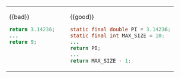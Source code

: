 <table> 
<tr>
  <td valign="top">

{{bad}}
```java
return 3.14236;
...
return 9;
```
  </td>
  <td>&nbsp;&nbsp;<br><br></td>
  <td valign="top">

{{good}}
```java
static final double PI = 3.14236;
static final int MAX_SIZE = 10;
...
return PI;
...
return MAX_SIZE - 1;
```
  </td>
</tr>
</table> 






